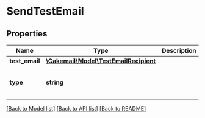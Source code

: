 # SendTestEmail

## Properties
Name | Type | Description | Notes
------------ | ------------- | ------------- | -------------
**test_email** | [**\Cakemail\Model\TestEmailRecipient**](TestEmailRecipient.md) |  | 
**type** | **string** |  | [optional] [default to 'merged']

[[Back to Model list]](../../README.md#documentation-for-models) [[Back to API list]](../../README.md#documentation-for-api-endpoints) [[Back to README]](../../README.md)

